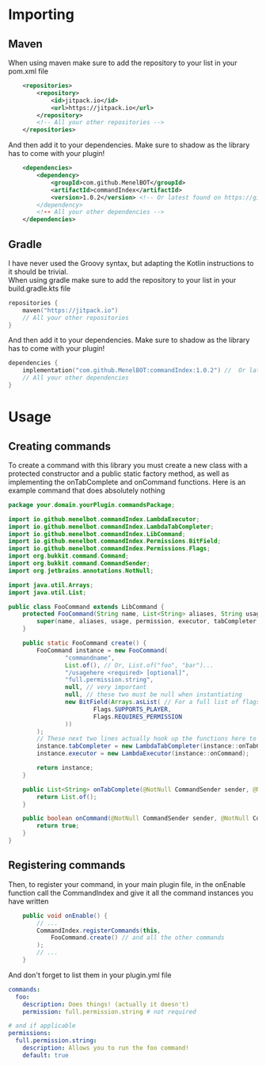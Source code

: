 # Importing
## Maven
When using maven make sure to add the repository to your list in your pom.xml file
```xml
    <repositories>
        <repository>
            <id>jitpack.io</id>
            <url>https://jitpack.io</url>
        </repository>
        <!-- All your other repositories -->
    </repositories>
```
And then add it to your dependencies. Make sure to shadow as the library has to come with your plugin!
```xml
    <dependencies>
        <dependency>
            <groupId>com.github.MenelBOT</groupId>
            <artifactId>commandIndex</artifactId>
            <version>1.0.2</version> <!-- Or latest found on https://github.com/MenelBOT/commandIndex/releases --
        </dependency>
        <!-- All your other dependencies -->
    </dependencies>
```
## Gradle
I have never used the Groovy syntax, but adapting the Kotlin instructions to it should be trivial.<br>
When using gradle make sure to add the repository to your list in your build.gradle.kts file
```kts
repositories {
    maven("https://jitpack.io")
    // All your other repositories
}
```
And then add it to your dependencies. Make sure to shadow as the library has to come with your plugin!
```kts
dependencies {
    implementation("com.github.MenelBOT:commandIndex:1.0.2") //  Or latest found on https://github.com/MenelBOT/commandIndex/releases
    // All your other dependencies
}
```

# Usage
## Creating commands
To create a command with this library you must create a new class with a protected constructor and a public static factory method, as well as implementing the onTabComplete and onCommand functions.
Here is an example command that does absolutely nothing
```java
package your.domain.yourPlugin.commandsPackage;

import io.github.menelbot.commandIndex.LambdaExecutor;
import io.github.menelbot.commandIndex.LambdaTabCompleter;
import io.github.menelbot.commandIndex.LibCommand;
import io.github.menelbot.commandIndex.Permissions.BitField;
import io.github.menelbot.commandIndex.Permissions.Flags;
import org.bukkit.command.Command;
import org.bukkit.command.CommandSender;
import org.jetbrains.annotations.NotNull;

import java.util.Arrays;
import java.util.List;

public class FooCommand extends LibCommand {
    protected FooCommand(String name, List<String> aliases, String usage, String permission, LambdaExecutor executor, LambdaTabCompleter tabCompleter, BitField data) {
        super(name, aliases, usage, permission, executor, tabCompleter, data);
    }

    public static FooCommand create() {
        FooCommand instance = new FooCommand(
                "commandname",
                List.of(), // Or, List.of("foo", "bar")...
                "/usagehere <required> [optional]",
                "full.permission.string",
                null, // very important
                null, // these two must be null when instantiating
                new BitField(Arrays.asList( // For a full list of flags check the Flags enum.
                        Flags.SUPPORTS_PLAYER,
                        Flags.REQUIRES_PERMISSION
                ))
        );
        // These next two lines actually hook up the functions here to the command in-game, do not delete them
        instance.tabCompleter = new LambdaTabCompleter(instance::onTabComplete);
        instance.executor = new LambdaExecutor(instance::onCommand);

        return instance;
    }

    public List<String> onTabComplete(@NotNull CommandSender sender, @NotNull Command command, @NotNull String label, String[] args) {
        return List.of();
    }

    public boolean onCommand(@NotNull CommandSender sender, @NotNull Command command, @NotNull String label, @NotNull String[] args) {
        return true;
    }
}

```

## Registering commands
Then, to register your command, in your main plugin file, in the onEnable function call the CommandIndex and give it all the command instances you have written
```java
    public void onEnable() {
        // ...
        CommandIndex.registerCommands(this,
            FooCommand.create() // and all the other commands
        );
        // ...
    }
```
And don't forget to list them in your plugin.yml file
```yaml
commands:
  foo:
    description: Does things! (actually it doesn't)
    permission: full.permission.string # not required

# and if applicable 
permissions:
  full.permission.string:
    description: Allows you to run the foo command!
    default: true
```
